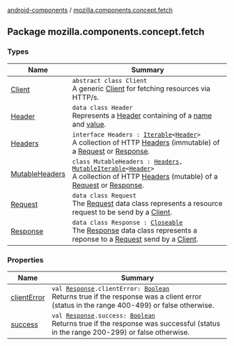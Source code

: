 [android-components](../index.md) / [mozilla.components.concept.fetch](./index.md)

## Package mozilla.components.concept.fetch

### Types

| Name | Summary |
|---|---|
| [Client](-client/index.md) | `abstract class Client`<br>A generic [Client](-client/index.md) for fetching resources via HTTP/s. |
| [Header](-header/index.md) | `data class Header`<br>Represents a [Header](-header/index.md) containing of a [name](-header/name.md) and [value](-header/value.md). |
| [Headers](-headers/index.md) | `interface Headers : `[`Iterable`](https://kotlinlang.org/api/latest/jvm/stdlib/kotlin.collections/-iterable/index.html)`<`[`Header`](-header/index.md)`>`<br>A collection of HTTP [Headers](-headers/index.md) (immutable) of a [Request](-request/index.md) or [Response](-response/index.md). |
| [MutableHeaders](-mutable-headers/index.md) | `class MutableHeaders : `[`Headers`](-headers/index.md)`, `[`MutableIterable`](https://kotlinlang.org/api/latest/jvm/stdlib/kotlin.collections/-mutable-iterable/index.html)`<`[`Header`](-header/index.md)`>`<br>A collection of HTTP [Headers](-headers/index.md) (mutable) of a [Request](-request/index.md) or [Response](-response/index.md). |
| [Request](-request/index.md) | `data class Request`<br>The [Request](-request/index.md) data class represents a resource request to be send by a [Client](-client/index.md). |
| [Response](-response/index.md) | `data class Response : `[`Closeable`](https://developer.android.com/reference/java/io/Closeable.html)<br>The [Response](-response/index.md) data class represents a reponse to a [Request](-request/index.md) send by a [Client](-client/index.md). |

### Properties

| Name | Summary |
|---|---|
| [clientError](client-error.md) | `val `[`Response`](-response/index.md)`.clientError: `[`Boolean`](https://kotlinlang.org/api/latest/jvm/stdlib/kotlin/-boolean/index.html)<br>Returns true if the response was a client error (status in the range 400-499) or false otherwise. |
| [success](success.md) | `val `[`Response`](-response/index.md)`.success: `[`Boolean`](https://kotlinlang.org/api/latest/jvm/stdlib/kotlin/-boolean/index.html)<br>Returns true if the response was successful (status in the range 200-299) or false otherwise. |
